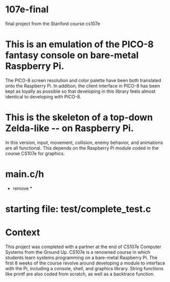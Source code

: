 # 107e-final
final project from the Stanford course cs107e

# This is an emulation of the PICO-8 fantasy console on bare-metal Raspberry Pi.
The PICO-8 screen resolution and color palette have been both translated onto the Raspberry Pi. In addition, the client interface in PICO-8 has been kept as loyally as possible so that developing in this library feels almost identical to developing with PICO-8.

# This is the skeleton of a top-down Zelda-like -- on Raspberry Pi.
In this version, input, movement, collision, enemy behavior, and animations are all functional. This depends on the Raspberry Pi module coded in the course CS107e for graphics.

# main.c/h
* remove *

# starting file: test/complete_test.c


# Context
This project was completed with a partner at the end of CS107e Computer Systems from the Ground Up. CS107e is a renowned course in which students learn systems programming on a bare-metal Raspberry Pi. The first 8 weeks of the course revolve around developing a module to interface with the Pi, including a console, shell, and graphics library. String functions like printf are also coded from scratch, as well as a backtrace function. 
